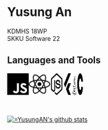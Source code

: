 # Yusung An
KDMHS 18WP <br/>
SKKU Software 22 <br/>

## Languages and Tools
<div style="display: flex;">
<img src="./javascript.svg" width="50">
<img src="./react.svg" width="50">
<img src="./node-dot-js.svg" width="30">
<img src="./flutter.svg" width="20">
<img src="./java.svg" width="13">
<img src="./c.svg" width="13">
</div>
<br/>
<br/>

[![=YusungAN's github stats](https://github-readme-stats.vercel.app/api?username=YusungAN)](https://github.com/anuraghazra/github-readme-stats)
